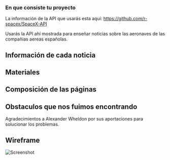 ### En que consiste tu proyecto

La información de la API que usarás esta aquí:
<https://github.com/r-spacex/SpaceX-API>

Usarás la API ahí mostrada para enseñar noticias sobre las aeronaves de las compañias aereas españolas.



## Información de cada noticia



## Materiales



## Composición de las páginas



## Obstaculos que nos fuimos encontrando



Agradecimientos a Alexander Wheldon por sus aportaciones para solucionar los problemas.

## Wireframe

![Screenshot](documentation/wireframe.png)